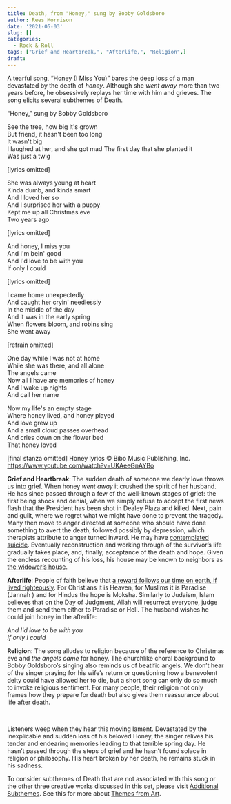 ```yaml
---
title: Death, from "Honey," sung by Bobby Goldsboro
author: Rees Morrison
date: '2021-05-03'
slug: []
categories:
  - Rock & Roll
tags: ["Grief and Heartbreak,", "Afterlife,", "Religion",]
draft: 
---
```


A tearful song, “Honey (I Miss You)” bares the deep loss of a man devastated by the death of *honey*.   Although she *went away* more than two years before, he obsessively replays her time with him and grieves.  The song elicits several subthemes of Death.

<!--more-->

“Honey,” sung by Bobby Goldsboro 

See the tree, how big it's grown  
But friend, it hasn't been too long  
It wasn't big  
I laughed at her, and she got mad 
The first day that she planted it  
Was just a twig  

[lyrics omitted]

She was always young at heart  
Kinda dumb, and kinda smart  
And I loved her so  
And I surprised her with a puppy  
Kept me up all Christmas eve  
Two years ago  

[lyrics omitted]

And honey, I miss you  
And I'm bein' good  
And I'd love to be with you  
If only I could  

[lyrics omitted]

I came home unexpectedly  
And caught her cryin' needlessly  
In the middle of the day  
And it was in the early spring  
When flowers bloom, and robins sing  
She went away  

[refrain omitted]

One day while I was not at home  
While she was there, and all alone  
The angels came  
Now all I have are memories of honey  
And I wake up nights  
And call her name  

Now my life's an empty stage  
Where honey lived, and honey played  
And love grew up  
And a small cloud passes overhead  
And cries down on the flower bed  
That honey loved  

[final stanza omitted]
Honey lyrics © Bibo Music Publishing, Inc. https://www.youtube.com/watch?v=UKAeeGnAYBo  

**Grief and Heartbreak**:  The sudden death of someone we dearly love throws us into grief.  When honey *went away* it crushed the spirit of her husband.  He has since passed through a few of the well-known stages of grief: the first being shock and denial, when we simply refuse to accept the first news flash that the President has been shot in Dealey Plaza and killed.  Next, pain and guilt, where we regret what we might have done to prevent the tragedy.  Many then move to anger directed at someone who should have done something to avert the death, followed possibly by depression, which therapists attribute to anger turned inward.  He may have [contemplated suicide](https://themesfromart.com/post/2021-05-03-death-from-bonnie-clyde-a-movie-starring-warren-beatty-and-faye-dunaway/deathbonnie/).   Eventually reconstruction and working through of the survivor’s life gradually takes place, and, finally, acceptance of the death and hope.  Given the endless recounting of his loss, his house may be known to neighbors as [the widower’s house](https://themesfromart.com/post/2021-05-03-death-from-house-of-the-hanged-man-a-painting-by-paul-cezanne/deathhanged/).

**Afterlife**:   People of faith believe that [a reward follows our time on earth, if lived righteously](https://themesfromart.com/post/2021-05-03-death-from-death-be-not-proud-a-poem-by-john-donne/deathdonne/).  For Christians it is Heaven, for Muslims it is Paradise (Jannah ) and for Hindus the hope is Moksha.   Similarly to Judaism, Islam believes that on the Day of Judgment,  Allah will resurrect everyone, judge them and send them either to Paradise or Hell.  The husband wishes he could join honey in the afterlife:  

*And I'd love to be with you*  
*If only I could*

**Religion**:  The song alludes to religion because of the reference to Christmas eve and *the angels came* for honey.  The churchlike choral background to Bobby Goldsboro’s singing also reminds us of beatific angels.  We don’t hear of the singer praying for his wife’s return or questioning how a benevolent deity could have allowed her to die, but a short song can only do so much to invoke religious sentiment.  For many people, their religion not only frames how they prepare for death but also gives them reassurance about life after death.

&nbsp;

Listeners weep when they hear this moving lament.  Devastated by the inexplicable and sudden loss of his beloved Honey, the singer relives his tender and endearing memories leading to that terrible spring day.  He hasn’t passed through the steps of grief and he hasn’t found solace in religion or philosophy.  His heart broken by her death, he remains stuck in his sadness. 

To consider subthemes of Death that are not associated with this song or the other three creative works discussed in this set, please visit [Additional Subthemes](https://themesfromart.com/post/2021-05-03-death-additional/deathaddl/).  See this for more about  [Themes from Art](http://bit.ly/3sRXopI).

